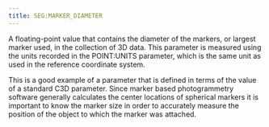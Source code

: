 ```yaml
---
title: SEG:MARKER_DIAMETER
---
```


A floating-point value that contains the diameter of the markers, or largest marker used, in the collection of 3D data.  This parameter is measured using the units recorded in the POINT:UNITS parameter, which is the same unit as used in the reference coordinate system.

This is a good example of a parameter that is defined in terms of the value of a standard C3D parameter.  Since marker based photogrammetry software generally calculates the center locations of spherical markers it is important to know the marker size in order to accurately measure the position of the object to which the marker was attached.
